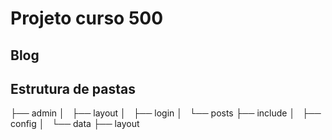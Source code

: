 # Projeto curso 500

## Blog

## Estrutura de pastas
├── admin
│   ├── layout
│   ├── login
│   └── posts
├── include
│   ├── config
│   └── data
├── layout


